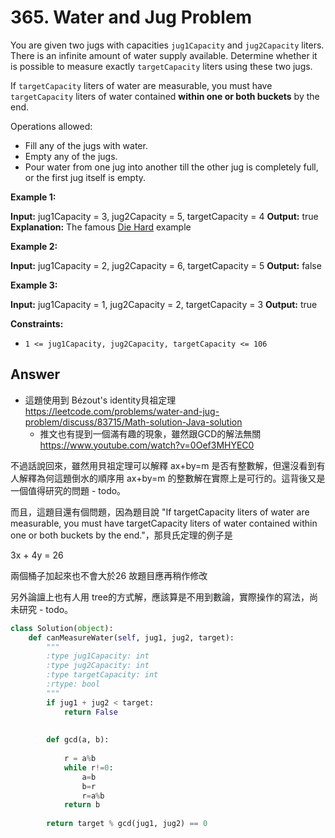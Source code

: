 # 365. Water and Jug Problem
You are given two jugs with capacities `jug1Capacity` and `jug2Capacity` liters. There is an infinite amount of water supply available. Determine whether it is possible to measure exactly `targetCapacity` liters using these two jugs.

If `targetCapacity` liters of water are measurable, you must have `targetCapacity` liters of water contained **within one or both buckets** by the end.

Operations allowed:

-   Fill any of the jugs with water.
-   Empty any of the jugs.
-   Pour water from one jug into another till the other jug is completely full, or the first jug itself is empty.

**Example 1:**

**Input:** jug1Capacity = 3, jug2Capacity = 5, targetCapacity = 4
**Output:** true
**Explanation:** The famous [Die Hard](https://www.youtube.com/watch?v=BVtQNK_ZUJg&ab_channel=notnek01) example 

**Example 2:**

**Input:** jug1Capacity = 2, jug2Capacity = 6, targetCapacity = 5
**Output:** false

**Example 3:**

**Input:** jug1Capacity = 1, jug2Capacity = 2, targetCapacity = 3
**Output:** true

**Constraints:**

-   `1 <= jug1Capacity, jug2Capacity, targetCapacity <= 106`

## Answer
* 這題使用到 Bézout's identity貝祖定理 https://leetcode.com/problems/water-and-jug-problem/discuss/83715/Math-solution-Java-solution
	* 推文也有提到一個滿有趣的現象，雖然跟GCD的解法無關
	 https://www.youtube.com/watch?v=0Oef3MHYEC0 

不過話說回來，雖然用貝祖定理可以解釋 ax+by=m 是否有整數解，但還沒看到有人解釋為何這題倒水的順序用 ax+by=m 的整數解在實際上是可行的。這背後又是一個值得研究的問題 - todo。

而且，這題目還有個問題，因為題目說 "If targetCapacity liters of water are measurable, you must have targetCapacity liters of water contained within one or both buckets by the end."，那貝氏定理的例子是

3x + 4y = 26

兩個桶子加起來也不會大於26
故題目應再稍作修改

另外論譠上也有人用 tree的方式解，應該算是不用到數論，實際操作的寫法，尚未研究 - todo。

```python
class Solution(object):
    def canMeasureWater(self, jug1, jug2, target):
        """
        :type jug1Capacity: int
        :type jug2Capacity: int
        :type targetCapacity: int
        :rtype: bool
        """
        if jug1 + jug2 < target:
            return False
        
        
        def gcd(a, b):
            
            r = a%b
            while r!=0:
                a=b
                b=r
                r=a%b
            return b
        
        return target % gcd(jug1, jug2) == 0
```